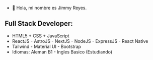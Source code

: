 - 👋 Hola, mi nombre es Jimmy Reyes.

## Full Stack Developer: 
* HTML5 + CSS + JavaScript
* ReactJS - AstroJS - NextJS - NodeJS - ExpressJS - React Native
* Tailwind - Material UI - Bootstrap
* Idiomas: Aleman B1 - Ingles Basico (Estudiando)
